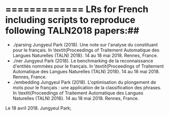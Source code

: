 =============
LRs for French including scripts to reproduce following TALN2018 papers:##
=============


- ./parsing	Jungyeul Park (2018). Une note sur l'analyse du constituant pour le français. In \textit{Proceedings of Traitement Automatique des Langues Naturelles (TALN) 2018}. 14 au 18 mai 2018. Rennes, France. 
- ./ner		Jungyeul Park (2018). Le benchmarking de la reconnaissance d'entités nommées pour le français. In \textit{Proceedings of Traitement Automatique des Langues Naturelles (TALN) 2018}. 14 au 18 mai 2018. Rennes, France. 
- ./embedding	Jungyeul Park (2018). L'optimisation du plongement de mots pour le français : une application de la classification des phrases. In \textit{Proceedings of Traitement Automatique des Langues Naturelles (TALN) 2018}. 14 au 18 mai 2018. Rennes, France. 

Le 18 avril 2018. Jungyeul Park; 
